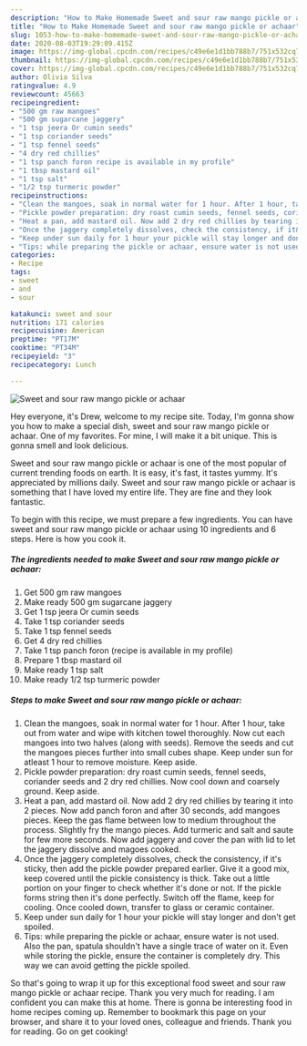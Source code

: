 ```yaml
---
description: "How to Make Homemade Sweet and sour raw mango pickle or achaar"
title: "How to Make Homemade Sweet and sour raw mango pickle or achaar"
slug: 1053-how-to-make-homemade-sweet-and-sour-raw-mango-pickle-or-achaar
date: 2020-08-03T19:29:09.415Z
image: https://img-global.cpcdn.com/recipes/c49e6e1d1bb788b7/751x532cq70/sweet-and-sour-raw-mango-pickle-or-achaar-recipe-main-photo.jpg
thumbnail: https://img-global.cpcdn.com/recipes/c49e6e1d1bb788b7/751x532cq70/sweet-and-sour-raw-mango-pickle-or-achaar-recipe-main-photo.jpg
cover: https://img-global.cpcdn.com/recipes/c49e6e1d1bb788b7/751x532cq70/sweet-and-sour-raw-mango-pickle-or-achaar-recipe-main-photo.jpg
author: Olivia Silva
ratingvalue: 4.9
reviewcount: 45663
recipeingredient:
- "500 gm raw mangoes"
- "500 gm sugarcane jaggery"
- "1 tsp jeera Or cumin seeds"
- "1 tsp coriander seeds"
- "1 tsp fennel seeds"
- "4 dry red chillies"
- "1 tsp panch foron recipe is available in my profile"
- "1 tbsp mastard oil"
- "1 tsp salt"
- "1/2 tsp turmeric powder"
recipeinstructions:
- "Clean the mangoes, soak in normal water for 1 hour. After 1 hour, take out from water and wipe with kitchen towel thoroughly. Now cut each mangoes into two halves (along with seeds). Remove the seeds and cut the mangoes pieces further into small cubes shape. Keep under sun for atleast 1 hour to remove moisture. Keep aside."
- "Pickle powder preparation: dry roast cumin seeds, fennel seeds, coriander seeds and 2 dry red chillies. Now cool down and coarsely ground. Keep aside."
- "Heat a pan, add mastard oil. Now add 2 dry red chillies by tearing it into 2 pieces. Now add panch foron and after 30 seconds, add mangoes pieces. Keep the gas flame between low to medium throughout the process. Slightly fry the mango pieces. Add turmeric and salt and saute for few more seconds. Now add jaggery and cover the pan with lid to let the jaggery dissolve and magoes cooked."
- "Once the jaggery completely dissolves, check the consistency, if it&#39;s sticky, then add the pickle powder prepared earlier. Give it a good mix, keep covered until the pickle consistency is thick. Take out a little portion on your finger to check whether it&#39;s done or not. If the pickle forms string then it&#39;s done perfectly. Switch off the flame, keep for cooling. Once cooled down, transfer to glass or ceramic container."
- "Keep under sun daily for 1 hour your pickle will stay longer and don&#39;t get spoiled."
- "Tips: while preparing the pickle or achaar, ensure water is not used. Also the pan, spatula shouldn&#39;t have a single trace of water on it. Even while storing the pickle, ensure the container is completely dry. This way we can avoid getting the pickle spoiled."
categories:
- Recipe
tags:
- sweet
- and
- sour

katakunci: sweet and sour 
nutrition: 171 calories
recipecuisine: American
preptime: "PT17M"
cooktime: "PT34M"
recipeyield: "3"
recipecategory: Lunch

---
```



![Sweet and sour raw mango pickle or achaar](https://img-global.cpcdn.com/recipes/c49e6e1d1bb788b7/751x532cq70/sweet-and-sour-raw-mango-pickle-or-achaar-recipe-main-photo.jpg)

Hey everyone, it's Drew, welcome to my recipe site. Today, I'm gonna show you how to make a special dish, sweet and sour raw mango pickle or achaar. One of my favorites. For mine, I will make it a bit unique. This is gonna smell and look delicious.



Sweet and sour raw mango pickle or achaar is one of the most popular of current trending foods on earth. It is easy, it's fast, it tastes yummy. It's appreciated by millions daily. Sweet and sour raw mango pickle or achaar is something that I have loved my entire life. They are fine and they look fantastic.


To begin with this recipe, we must prepare a few ingredients. You can have sweet and sour raw mango pickle or achaar using 10 ingredients and 6 steps. Here is how you cook it.

<!--inarticleads1-->

##### The ingredients needed to make Sweet and sour raw mango pickle or achaar:

1. Get 500 gm raw mangoes
1. Make ready 500 gm sugarcane jaggery
1. Get 1 tsp jeera Or cumin seeds
1. Take 1 tsp coriander seeds
1. Take 1 tsp fennel seeds
1. Get 4 dry red chillies
1. Take 1 tsp panch foron (recipe is available in my profile)
1. Prepare 1 tbsp mastard oil
1. Make ready 1 tsp salt
1. Make ready 1/2 tsp turmeric powder




<!--inarticleads2-->

##### Steps to make Sweet and sour raw mango pickle or achaar:

1. Clean the mangoes, soak in normal water for 1 hour. After 1 hour, take out from water and wipe with kitchen towel thoroughly. Now cut each mangoes into two halves (along with seeds). Remove the seeds and cut the mangoes pieces further into small cubes shape. Keep under sun for atleast 1 hour to remove moisture. Keep aside.
1. Pickle powder preparation: dry roast cumin seeds, fennel seeds, coriander seeds and 2 dry red chillies. Now cool down and coarsely ground. Keep aside.
1. Heat a pan, add mastard oil. Now add 2 dry red chillies by tearing it into 2 pieces. Now add panch foron and after 30 seconds, add mangoes pieces. Keep the gas flame between low to medium throughout the process. Slightly fry the mango pieces. Add turmeric and salt and saute for few more seconds. Now add jaggery and cover the pan with lid to let the jaggery dissolve and magoes cooked.
1. Once the jaggery completely dissolves, check the consistency, if it&#39;s sticky, then add the pickle powder prepared earlier. Give it a good mix, keep covered until the pickle consistency is thick. Take out a little portion on your finger to check whether it&#39;s done or not. If the pickle forms string then it&#39;s done perfectly. Switch off the flame, keep for cooling. Once cooled down, transfer to glass or ceramic container.
1. Keep under sun daily for 1 hour your pickle will stay longer and don&#39;t get spoiled.
1. Tips: while preparing the pickle or achaar, ensure water is not used. Also the pan, spatula shouldn&#39;t have a single trace of water on it. Even while storing the pickle, ensure the container is completely dry. This way we can avoid getting the pickle spoiled.




So that's going to wrap it up for this exceptional food sweet and sour raw mango pickle or achaar recipe. Thank you very much for reading. I am confident you can make this at home. There is gonna be interesting food in home recipes coming up. Remember to bookmark this page on your browser, and share it to your loved ones, colleague and friends. Thank you for reading. Go on get cooking!
